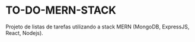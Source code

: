 # TO-DO-MERN-STACK
Projeto de listas de tarefas utilizando a stack MERN (MongoDB, ExpressJS, React, Nodejs).